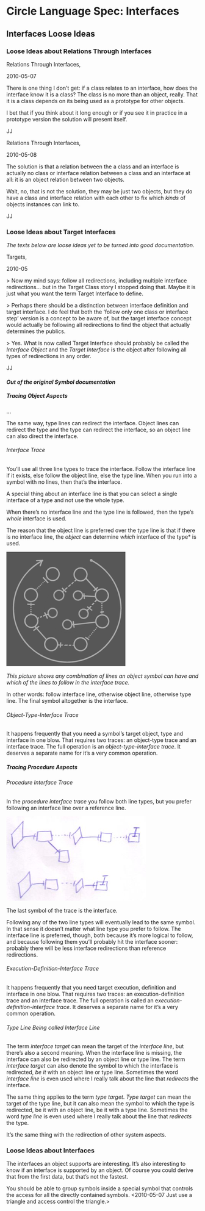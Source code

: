 ﻿Circle Language Spec: Interfaces
================================

Interfaces Loose Ideas
----------------------

### **Loose Ideas about Relations Through Interfaces**

Relations Through Interfaces,

2010-05-07

There is one thing I don’t get: if a class relates to an interface, how does the interface know it is a class? The class is no more than an object, really. That it is a class depends on its being used as a prototype for other objects.

I bet that if you think about it long enough or if you see it in practice in a prototype version the solution will present itself.

JJ


Relations Through Interfaces,

2010-05-08

The solution is that a relation between the a class and an interface is actually no class or interface relation between a class and an interface at all: it is an object relation between two objects.

Wait, no, that is not the solution, they may be just two objects, but they do have a class and interface relation with each other to fix which *kinds* of objects instances can link to.

JJ

### **Loose Ideas about Target Interfaces**

*The texts below are loose ideas yet to be turned into good documentation.*

Targets,

2010-05

\> Now my mind says: follow all redirections, including multiple interface redirections… but in the Target Class story I stopped doing that. Maybe it is just what you want the term Target Interface to define.

\> Perhaps there should be a distinction between interface definition and target interface. I do feel that both the ‘follow only one class or interface step’ version is a concept to be aware of, but the target interface concept would actually be following all redirections to find the object that actually determines the publics.

\> Yes. What is now called Target Interface should probably be called the *Interface Object* and the *Target Interface* is the object after following all types of redirections in any order.

JJ

#### *Out of the original Symbol documentation*

##### Tracing Object Aspects

…

The same way, type lines can redirect the interface. Object lines can redirect the type and the type can redirect the interface, so an object line can also direct the interface.

###### Interface Trace

You’ll use all three line types to trace the interface. Follow the interface line if it exists, else follow the object line, else the type line. When you run into a symbol with no lines, then that’s the interface.

A special thing about an interface line is that you can select a single interface of a type and not use the whole type.

When there’s no interface line and the type line is followed, then the type’s *whole* interface is used.

The reason that the object line is preferred over the type line is that if there is no interface line, the *object* can determine *which* interface of the type* is used.

![](images/4.%20Interfaces%20Loose%20Ideas.001.png)

*This picture shows any combination of lines an object symbol can have and which of the lines to follow in the interface trace.*

In other words: follow interface line, otherwise object line, otherwise type line. The final symbol altogether is the interface.

###### Object-Type-Interface Trace

It happens frequently that you need a symbol’s target object, type and interface in one blow. That requires two traces: an object-type trace and an interface trace. The full operation is an *object-type-interface trace*. It deserves a separate name for it’s a very common operation.

##### Tracing Procedure Aspects

###### Procedure Interface Trace

In the *procedure interface trace* you follow both line types, but you prefer following an interface line over a reference line.

![](images/4.%20Interfaces%20Loose%20Ideas.002.jpeg)

The last symbol of the trace is the interface.

Following any of the two line types will eventually lead to the same symbol. In that sense it doesn’t matter what line type you prefer to follow. The interface line is preferred, though, both because it’s more logical to follow, and because following them you’ll probably hit the interface sooner: probably there will be less interface redirections than reference redirections.

###### Execution-Definition-Interface Trace

It happens frequently that you need target execution, definition and interface in one blow. That requires two traces: an execution-definition trace and an interface trace. The full operation is called an e*xecution-definition-interface trace*. It deserves a separate name for it’s a very common operation.

###### Type Line Being called Interface Line 

The term *interface target* can mean the target of the *interface line*, but there’s also a second meaning. When the interface line is missing, the interface can also be redirected by an object line or type line. The term *interface target* can also denote the symbol to which the interface is redirected, *be it* with an object line or type line. Sometimes the word *interface line* is even used where I really talk about the line that *redirects* the interface.

The same thing applies to the term *type target*. *Type target* can mean the target of the type line, but it can also mean the symbol to which the type is redirected, be it with an object line, be it with a type line. Sometimes the word *type line* is even used where I really talk about the line that *redirects* the type.

It’s the same thing with the redirection of other system aspects.

### **Loose Ideas about Interfaces**

The interfaces an object supports are interesting. It’s also interesting to know if an interface is supported by an object. Of course you could derive that from the first data, but that’s not the fastest.

You should be able to group symbols inside a special symbol that controls the access for all the directly contained symbols. <2010-05-07 Just use a triangle and access control the triangle.>
